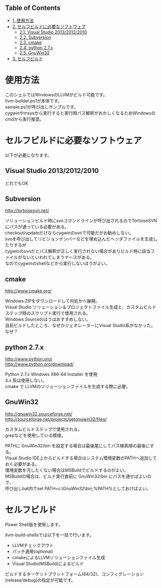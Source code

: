 <div id="table-of-contents">
<h2>Table of Contents</h2>
<div id="text-table-of-contents">
<ul>
<li><a href="#sec-1">1. 使用方法</a></li>
<li><a href="#sec-2">2. セルフビルドに必要なソフトウェア</a>
<ul>
<li><a href="#sec-2-1">2.1. Visual Studio 2013/2012/2010</a></li>
<li><a href="#sec-2-2">2.2. Subversion</a></li>
<li><a href="#sec-2-3">2.3. cmake</a></li>
<li><a href="#sec-2-4">2.4. python 2.7.x</a></li>
<li><a href="#sec-2-5">2.5. GnuWin32</a></li>
</ul>
</li>
<li><a href="#sec-3">3. セルフビルド</a></li>
</ul>
</div>
</div>



# 使用方法<a id="sec-1" name="sec-1"></a>

このシェルではWindowsのLLVMがビルド可能です。  
llvm-builder.ps1が本体です。  
sample.ps1が呼び出しサンプルです。  
cygwinやmsysから実行すると実行時パス解釈がおかしくなるためWindowsのcmdから実行推奨。  

# セルフビルドに必要なソフトウェア<a id="sec-2" name="sec-2"></a>

以下が必要になります。  

## Visual Studio 2013/2012/2010<a id="sec-2-1" name="sec-2-1"></a>

どれでもOK  

## Subversion<a id="sec-2-2" name="sec-2-2"></a>

<http://tortoisesvn.net/>  

ソリューションビルド時にsvnコマンドラインが呼び出されるのでTortoiseSVNにパスが通っている必要がある。  
checkout/updateだけならcygwinのsvnで可能だがお勧めしない。  
svnを呼び出してリビジョンナンバーなどを埋め込んだヘッダファイルを生成したりするが  
cygwinのsvnだとパス解釈が正しく実行されない場合がありビルド時に該当ファイルがないといわれてしまうケースがある。  
なのでcygwinのshellなどから実行しないほうがよい。  

## cmake<a id="sec-2-3" name="sec-2-3"></a>

<http://www.cmake.org/>  

Windows ZIPをダウンロードして何処かへ展開。  
Visual Studio ソリューション＆プロジェクトファイル生成と、カスタムビルドステップ時のスクリプト実行で使用される。  
Windows Sourceのほうはおすすめしない。  
自前ビルドしたところ、なぜかジェネレーターにVisual Studio系がなかった。なぜ？  

## python 2.7.x<a id="sec-2-4" name="sec-2-4"></a>

<http://www.python.org/>  
<http://www.python.org/download/>  

Python 2.7.x Windows X86-64 Installer を使用  
3.x 系は使用しない。  
cmake で LLVMのソリューションファイルを生成する際に必要。  

## GnuWin32<a id="sec-2-5" name="sec-2-5"></a>

<http://gnuwin32.sourceforge.net/>  
<http://sourceforge.net/projects/getgnuwin32/files/>  

カスタムビルドステップで使用される。  
grepなどを使用している模様。  

PATHに GnuWin32/bin を設定する場合は最後尾にしてパス検索順の最後にする。  
Visual Studio IDE上からビルドする場合はシステム環境変数のPATHへ追加しておく必要がある。  
環境変数を汚したくない場合はMSBuildでビルドするのがよい。  
MSBuildの場合は、ビルド実行直前に GnuWin32/bin にパスを通せばよいので、  
呼び出しbat内でset PATH=c:\GnuWin32\bin;%PATH%としておけばよい。  

# セルフビルド<a id="sec-3" name="sec-3"></a>

Power Shell版を使用します。  

llvm-build-shellsでは以下を一括で行います。  
-   LLVMチェックアウト
-   パッチ適用(optional)
-   cmakeによるLLVMソリューションファイル生成
-   Visual Studio(MSBuild)によるビルド

ビルドするターゲットプラットフォーム(64/32)、コンフィグレーション(release/debug)の指定が可能です。
